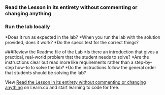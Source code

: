 ### Read the Lesson in its entirety without commenting or changing anything

### Run the lab locally
*Does it run as expected in the lab?
*When you run the lab with the solution provided, does it work? 
*Do the specs test for the correct things?  

###Review the Readme file of the Lab
*Is there an introduction that gives a practical, real-world problem that the student needs to solve? 
*Are the instructions clear but read more like requirements rather than a step-by-step how-to to solve the lab?
*Do the instructions follow the general order that students should be solving the lab? 


<p data-visibility='hidden'>View <a href='https://learn.co/lessons/checklist-for-reviewing-labs' title='Read the Lesson in its entirety without commenting or changing anything'>Read the Lesson in its entirety without commenting or changing anything</a> on Learn.co and start learning to code for free.</p>
